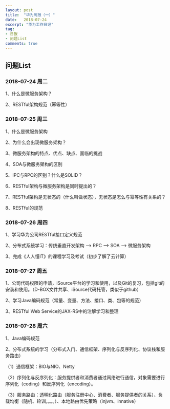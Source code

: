 ```yaml
---
layout: post
title:  "华为周报（一）"
date:   2018-07-24
excerpt: "华为工作日记"
tag:
- 日报
- 问题List
comments: true
---
```


## 问题List
### 2018-07-24 周二
1、什么是微服务架构？

2、RESTful架构规范（幂等性）

### 2018-07-25 周三
1、什么是微服务架构

2、为什么会出现微服务架构？

3、微服务架构的特点、优点、缺点、面临的挑战

4、SOA与微服务架构的区别

5、IPC与RPC的区别？什么是SOLID？

6、RESTful架构与微服务架构是同时提出的？

7、RESTful架构是无状态的（什么叫做状态），无状态是怎么与幂等性有关系的？

8、RESTful的规范

### 2018-07-26 周四
1、学习华为公司RESTful接口定义规范

2、分布式系统学习：传统垂直开发架构 --> RPC --> SOA --> 微服务架构

3、完成《人人懂IT》的课程学习及考试（初步了解了云计算）

### 2018-07-27 周五
1、公司代码权限的申请，iSource平台的学习和使用，以及Git的复习，包括git的安装和使用。（D-BOX文件共享、iSource代码托管，类似于github）

2、学习Java编码规范（常量、变量、方法、接口、类、包等的规范）

3、RESTful Web Service的JAX-RS中的注解学习和整理

### 2018-07-28 周六
1、Java编码规范

2、分布式系统的学习（分布式入门、通信框架、序列化与反序列化、协议栈和服务路由）

（1）通信框架：BIO与NIO、Netty

（2）序列化与反序列化：服务提供者和消费者通过网络进行通信，对象需要进行序列化（coding）和反序列化（encoding）。

（3）服务路由：透明化路由（服务注册中心、消费者、服务提供者的关系）、负载均衡（随机、轮训。。。。）、本地路由优先策略（injvm、innative）

